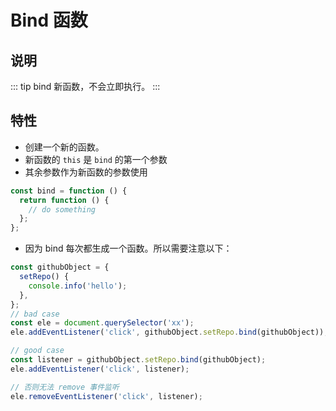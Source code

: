 # Bind 函数

## 说明

::: tip
bind 新函数，不会立即执行。
:::

## 特性

- 创建一个新的函数。
- 新函数的 `this` 是 `bind` 的第一个参数
- 其余参数作为新函数的参数使用

```js
const bind = function () {
  return function () {
    // do something
  };
};
```

- 因为 bind 每次都生成一个函数。所以需要注意以下：

```js
const githubObject = {
  setRepo() {
    console.info('hello');
  },
};
// bad case
const ele = document.querySelector('xx');
ele.addEventListener('click', githubObject.setRepo.bind(githubObject));

// good case
const listener = githubObject.setRepo.bind(githubObject);
ele.addEventListener('click', listener);

// 否则无法 remove 事件监听
ele.removeEventListener('click', listener);
```
